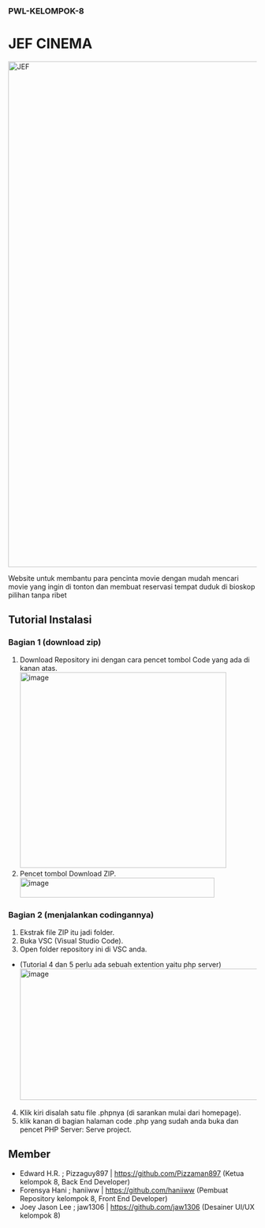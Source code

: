 ### PWL-KELOMPOK-8
# JEF CINEMA

<img width="1024" height="1024" alt="JEF" src="https://github.com/user-attachments/assets/a5ad2a1e-5963-4465-af9d-905a115f60b1" />

Website untuk membantu para pencinta movie dengan mudah mencari movie yang ingin di tonton dan membuat reservasi tempat duduk di bioskop pilihan tanpa ribet

## Tutorial Instalasi
### Bagian 1 (download zip)
1. Download Repository ini dengan cara pencet tombol Code yang ada di kanan atas.
   <img width="418" height="396" alt="image" src="https://github.com/user-attachments/assets/1ae553cb-0958-48e9-addb-3533cac66b57" />
2. Pencet tombol Download ZIP.
   <img width="394" height="40" alt="image" src="https://github.com/user-attachments/assets/2bbde0e9-b1e1-4f9f-bf86-16a6e9f40a7c" />

### Bagian 2 (menjalankan codingannya)
1. Ekstrak file ZIP itu jadi folder.
2. Buka VSC (Visual Studio Code).
3. Open folder repository ini di VSC anda.
- (Tutorial 4 dan 5 perlu ada sebuah extention yaitu php server)
  <img width="1141" height="266" alt="image" src="https://github.com/user-attachments/assets/e05cc372-2a52-446f-876d-f5dd007861ee" />
4. Klik kiri disalah satu file .phpnya (di sarankan mulai dari homepage).
5. klik kanan di bagian halaman code .php yang sudah anda buka dan pencet PHP Server: Serve project.

## Member
- Edward H.R. ; Pizzaguy897 | https://github.com/Pizzaman897 (Ketua kelompok 8, Back End Developer)
- Forensya Hani ; haniiww | https://github.com/haniiww (Pembuat Repository kelompok 8, Front End Developer)
- Joey Jason Lee ; jaw1306 | https://github.com/jaw1306 (Desainer UI/UX kelompok 8)